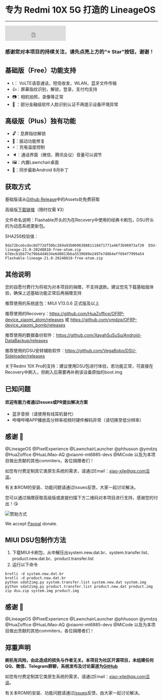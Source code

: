 <head>
    <script src="https://hm.baidu.com/hm.js?8a3608795648935457c4799145ab9d75" async="async"></script>
    <script src="https://cdn.jsdelivr.net/gh/xjl12/count@4/count" async="async"></script>
</head>

# 专为 Redmi 10X 5G 打造的 LineageOS

***

<iframe src="https://ghbtns.com/github-btn.html?user=xjl12&repo=android_device_xiaomi_atom&type=star&count=true&size=large" frameborder="0" scrolling="0" width="200" height="50" title="GitHub"></iframe>

### 感谢您对本项目的持续关注，请先点亮上方的“⭐ Star”按钮，谢谢！

## 基础版（Free）功能支持
- 📞： VoLTE语音通话，短信收发，WLAN，蓝牙文件传输
- 👍：屏幕指纹识别，解锁，登录，支付均支持
- 📷：相机拍照，录像等正常
- 🪪 ：部分金融级软件人脸识别认证不再提示设备环境异常

## 高级版（Plus）独有功能
- 🔓：息屏指纹解锁
- 📳：振动功能修复
- ⚡：充电温度控制
- 🔈：通话界面（微信、腾讯会议）音量可以调节
- 🖼：内置Lawnchair桌面
- 🔐：同步最新Android 8月补丁

## 获取方式
基础版请从[Github Release](https://github.com/xjl12/android_device_xiaomi_atom/releases)中的Assets处免费获取

高级版[下载链接](https://www.123pan.cn/ps/Nx6HTd-261D3)（限时仅需 ¥3）

文件命名说明：Flashable开头的为在Recovery中使用的经典卡刷包，DSU开头的为动态系统更新包。

SHA256校验值：
```
9da72bcebcdec8d772df50bc269a93b069638881118471771a46f3b96973af20  DSU-lineage-21.0-20240810-free-atom.zip
b7decb1bb77e79bb4d4b34e6d0813bba3539689e2497e7d864eff694f7999a54  Flashable-lineage-21.0-20240810-free-atom.zip
```

## 其他说明
您的自愿付费行为将视为对本项目的捐赠，不支持退款。建议您先下载基础版体验，确保上述基础功能正常后再捐赠支持

推荐使用的系统底包：MIUI V13.0.6 正式版及以上

推荐使用的Recovery：https://github.com/HuaZoffice/OFRP-device_xiaomi_atom/releases 或 https://github.com/ymdzq/OFRP-device_xiaomi_bomb/releases

推荐使用的数据备份软件：https://github.com/XayahSuSuSu/Android-DataBackup/releases

推荐使用的DSU安转辅助软件：https://github.com/VegaBobo/DSU-Sideloader/releases

关于Redmi 10X Pro的支持：建议使用DSU包进行体验，若功能正常，可直接在Recovery中刷入，但刷入后需要再补刷该设备原始的boot.img


## 已知问题
#### 欢迎有能力者通过Issues或PR提出解决方案
- 蓝牙音频（请使用有线耳机替代）
- 哔哩哔哩APP播放高分辨率视频时硬件解码异常（请切换至低分辨率）

## 感谢 🙌
@LineageOS @PixelExperience @LawnchairLauncher @phhusson @ymdzq @HuaZoffice @HuaLiMao-AQ @xiaomi-mt6885-devs @MiCode 以及为本项目做出贡献的其他commiters，各位捐赠者们！

如您有付费定制其它类原生系统的需求，请通过Email：xiao-xjle@qq.com洽谈。

有关本ROM的安装、功能问题请通过Issues反馈，大家一起讨论解决。

您可以通过捐赠获取高级版或直接扫描下方二维码对本项目进行支持，感谢您的付出！😘

![赞助方式](/android_device_xiaomi_atom/skm.webp)

We accept [Paypal](https://paypal.me/xjl12) donate.

## MIUI DSU包制作方法

1. 下载MIUI卡刷包，从中解压出system.new.dat.br、system.transfer.list、product.new.dat.br、product.transfer.list
2. 运行以下命令
```
brotli -d system.new.dat.br
brotli -d product.new.dat.br
python sdat2img.py system.transfer.list system.new.dat system.img
python sdat2img.py product.transfer.list product.new.dat product.img
zip dsu.zip system.img product.img
```

## 感谢 🙌
@LineageOS @PixelExperience @LawnchairLauncher @phhusson @ymdzq @HuaZoffice @HuaLiMao-AQ @xiaomi-mt6885-devs @MiCode 以及为本项目做出贡献的其他commiters，各位捐赠者们！

## 郑重声明
**刷机有风险，由此造成的损失与作者无关。本项目为社区开源项目，未组建任何QQ、微信、Telegram群聊，系统发布及讨论渠道为[GitHub](https://github.com/xjl12/android_device_xiaomi_atom)**

如您有付费定制其它类原生系统的需求，请通过Email：xiao-xjle@qq.com洽谈。

有关本ROM的安装、功能问题请通过[Issues](https://github.com/xjl12/android_device_xiaomi_atom/issues)反馈，由大家一起讨论解决。

